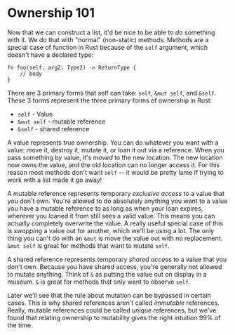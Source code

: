 # Ownership 101

Now that we can construct a list, it'd be nice to be able to *do* something
with it. We do that with "normal" (non-static) methods. Methods are a special
case of function in Rust because of  the `self` argument, which doesn't have
a declared type:

```rust,ignore
fn foo(self, arg2: Type2) -> ReturnType {
    // body
}
```

There are 3 primary forms that self can take: `self`, `&mut self`, and `&self`.
These 3 forms represent the three primary forms of ownership in Rust:

* `self` - Value
* `&mut self` - mutable reference
* `&self` - shared reference

A value represents *true* ownership. You can do whatever you want with a value:
move it, destroy it, mutate it, or loan it out via a reference. When you pass
something by value, it's *moved* to the new location. The new location now
owns the value, and the old location can no longer access it. For this reason
most methods don't want `self` -- it would be pretty lame if trying to work with
a list made it go away!

A mutable reference represents temporary *exclusive access* to a value that you
don't own. You're allowed to do absolutely anything you want to a value you
have a mutable reference to as long as when your loan expires, wherever you
loaned it from still sees a valid value. This means you can actually completely
overwrite the value. A really useful special case of this is *swapping* a value
out for another, which we'll be using a lot. The only thing you can't do with an
`&mut` is move the value out with no replacement. `&mut self` is great for
methods that want to mutate `self`.

A shared reference represents temporary *shared access* to a value that you
don't own. Because you have shared access, you're generally not allowed to
mutate anything. Think of `&` as putting the value out on display in a museum.
`&` is great for methods that only want to observe `self`.

Later we'll see that the rule about mutation can be bypassed in certain cases.
This is why shared references aren't called *immutable* references. Really,
mutable references could be called *unique* references, but we've found that
relating ownership to mutability gives the right intuition 99% of the time.

